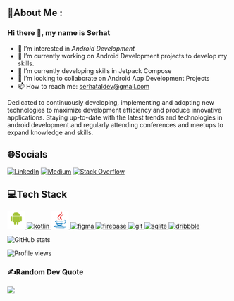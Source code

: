 ## 💫About Me :
### Hi there 👋, my name is **Serhat**

- 👀 I’m interested in *Android Development*
- 🔭 I’m currently working on Android Development projects to develop my skills. 
- 🌱 I’m currently developing skills in Jetpack Compose 
- 👯 I’m looking to collaborate on Android App Development Projects 
- 📫 How to reach me: serhataldev@gmail.com

Dedicated to continuously developing, implementing and adopting new technologies to maximize development efficiency and produce innovative applications. Staying up-to-date with the latest trends and technologies in android development and regularly attending conferences and meetups to expand knowledge and skills.  

## 🌐Socials
[![LinkedIn](https://img.shields.io/badge/LinkedIn-%230077B5.svg?logo=linkedin&logoColor=white)](https://linkedin.com/in/serhat-al-403317102/) [![Medium](https://img.shields.io/badge/Medium-12100E?logo=medium&logoColor=white)](https://medium.com/@serhat.al) [![Stack Overflow](https://img.shields.io/badge/-Stackoverflow-FE7A16?logo=stack-overflow&logoColor=white)](https://stackoverflow.com/users/18862884)

## 💻Tech Stack
<p align="left"> <a href="https://developer.android.com" target="_blank" rel="noreferrer"> <img src="https://raw.githubusercontent.com/devicons/devicon/master/icons/android/android-original-wordmark.svg" alt="android" width="40" height="40"/> </a> 
<a href="https://kotlinlang.org" target="_blank" rel="noreferrer"> <img src="https://www.vectorlogo.zone/logos/kotlinlang/kotlinlang-icon.svg" alt="kotlin" width="40" height="40"/> </a> 
<a href="https://www.java.com" target="_blank" rel="noreferrer"> <img src="https://raw.githubusercontent.com/devicons/devicon/master/icons/java/java-original.svg" alt="java" width="40" height="40"/> </a> 
<a href="https://www.figma.com/" target="_blank" rel="noreferrer"> <img src="https://www.vectorlogo.zone/logos/figma/figma-icon.svg" alt="figma" width="40" height="40"/> </a> 
<a href="https://firebase.google.com/" target="_blank" rel="noreferrer"> <img src="https://www.vectorlogo.zone/logos/firebase/firebase-icon.svg" alt="firebase" width="40" height="40"/> </a> <a href="https://git-scm.com/" target="_blank" rel="noreferrer"> <img src="https://www.vectorlogo.zone/logos/git-scm/git-scm-icon.svg" alt="git" width="40" height="40"/> </a> 
<a href="https://www.sqlite.org/" target="_blank" rel="noreferrer"> <img src="https://www.vectorlogo.zone/logos/sqlite/sqlite-icon.svg" alt="sqlite" width="40" height="40"/> </a>
<a href="https://www.dribbble.com/" target="_blank" rel="noreferrer"> <img src="https://www.vectorlogo.zone/logos/dribbble/dribbble-icon.svg" alt="dribbble" width="40" height="40"/> </a> </p>

![GitHub stats](https://github-readme-stats.vercel.app/api?username=SerhatAal&show_icons=true&count_private=true)  

![Profile views](https://gpvc.arturio.dev/SerhatAal)  

### ✍️Random Dev Quote
![](https://quotes-github-readme.vercel.app/api?type=horizontal&theme=tokyonight)
